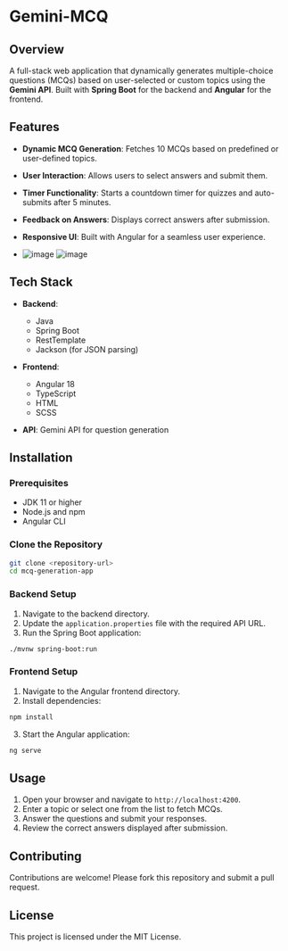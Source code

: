 # Gemini-MCQ

## Overview

A full-stack web application that dynamically generates multiple-choice questions (MCQs) based on user-selected or custom topics using the **Gemini API**. Built with **Spring Boot** for the backend and **Angular** for the frontend.

## Features

- **Dynamic MCQ Generation**: Fetches 10 MCQs based on predefined or user-defined topics.
- **User Interaction**: Allows users to select answers and submit them.
- **Timer Functionality**: Starts a countdown timer for quizzes and auto-submits after 5 minutes.
- **Feedback on Answers**: Displays correct answers after submission.
- **Responsive UI**: Built with Angular for a seamless user experience.

- ![image](https://github.com/user-attachments/assets/03b7323b-b76e-42d4-82d8-1a300fde65bf)
![image](https://github.com/user-attachments/assets/d9e36cb5-472a-4d9d-9fd5-7ce87ae89c21)




## Tech Stack

- **Backend**: 
  - Java
  - Spring Boot
  - RestTemplate
  - Jackson (for JSON parsing)
  
- **Frontend**: 
  - Angular 18
  - TypeScript
  - HTML
  - SCSS

- **API**: Gemini API for question generation

## Installation

### Prerequisites

- JDK 11 or higher
- Node.js and npm
- Angular CLI

### Clone the Repository

```bash
git clone <repository-url>
cd mcq-generation-app
```

### Backend Setup

1. Navigate to the backend directory.
2. Update the `application.properties` file with the required API URL.
3. Run the Spring Boot application:

```bash
./mvnw spring-boot:run
```

### Frontend Setup

1. Navigate to the Angular frontend directory.
2. Install dependencies:

```bash
npm install
```

3. Start the Angular application:

```bash
ng serve
```

## Usage

1. Open your browser and navigate to `http://localhost:4200`.
2. Enter a topic or select one from the list to fetch MCQs.
3. Answer the questions and submit your responses.
4. Review the correct answers displayed after submission.

## Contributing

Contributions are welcome! Please fork this repository and submit a pull request.

## License

This project is licensed under the MIT License.
